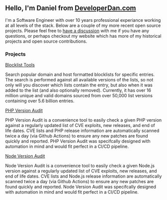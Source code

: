 ## Hello, I'm Daniel from [DeveloperDan.com](https://www.github.developerdan.com/)

I'm a Software Engineer with over 10 years professional experiance working at all levels of the stack. Below are a couple of my more recent open source projects. Please feel free to [have a discussion](https://github.com/lightswitch05/lightswitch05/discussions/1) with me if you have any questions, or perhaps checkout my website which has more of my historical projects and open source contributions. 

### Projects

[Blocklist Tools](https://blocklist-tools.developerdan.com/)

Search popular domain and host formatted blocklists for specific entries. The search is performed against all available versions of the lists, so not only will you discover which lists contain the entry, but also when it was added to the list (and also optionally removed). Currently, it has over 16 million unique and valid domains sourced from over 50,000 list versions containing over 5.6 billion entries.

[PHP Version Audit](https://www.github.developerdan.com/php-version-audit/)

PHP Version Audit is a convenience tool to easily check a given PHP version against a regularly updated list of CVE exploits, new releases, and end of life dates. CVE lists and PHP release information are automatically scanned twice a day (via Github Actions) to ensure any new patches are found quickly and reported. PHP Version Audit was specifcally designed with automation in mind and would fit perfect in a CI/CD pipeline.

[Node Version Audit](https://www.github.developerdan.com/node-version-audit/)

Node Version Audit is a convenience tool to easily check a given Node.js version against a regularly updated list of CVE exploits, new releases, and end of life dates. CVE lists and Node.js release information are automatically scanned twice a day (via Github Actions) to ensure any new patches are found quickly and reported. Node Version Audit was specifcally designed with automation in mind and would fit perfect in a CI/CD pipeline.
